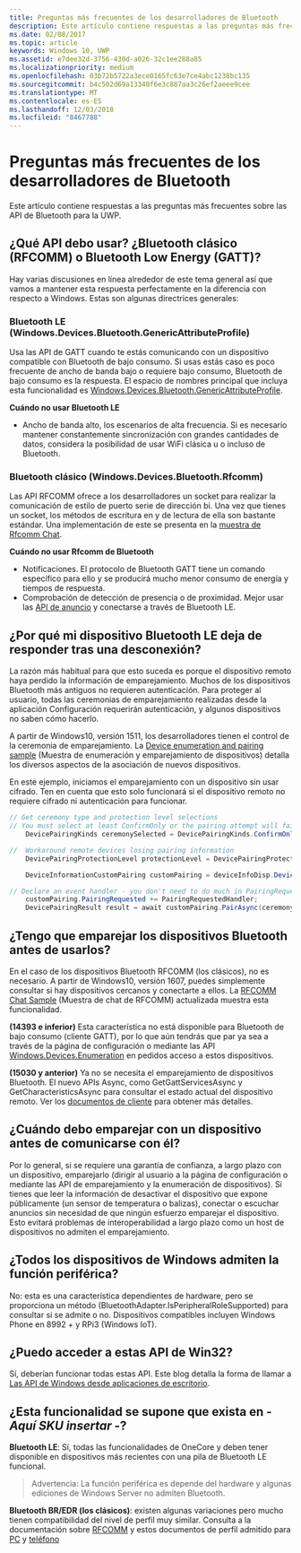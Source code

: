 ```yaml
---
title: Preguntas más frecuentes de los desarrolladores de Bluetooth
description: Este artículo contiene respuestas a las preguntas más frecuentes relacionadas con las API de Bluetooth para la UWP.
ms.date: 02/08/2017
ms.topic: article
keywords: Windows 10, UWP
ms.assetid: e7dee32d-3756-430d-a026-32c1ee288a85
ms.localizationpriority: medium
ms.openlocfilehash: 03b72b5722a3ece0165fc63e7ce4abc1238bc135
ms.sourcegitcommit: b4c502d69a13340f6e3c887aa3c26ef2aeee9cee
ms.translationtype: MT
ms.contentlocale: es-ES
ms.lasthandoff: 12/03/2018
ms.locfileid: "8467788"
---
```

# <a name="bluetooth-developer-faq"></a>Preguntas más frecuentes de los desarrolladores de Bluetooth

Este artículo contiene respuestas a las preguntas más frecuentes sobre las API de Bluetooth para la UWP.

## <a name="what-apis-do-i-use-bluetooth-classic-rfcomm-or-bluetooth-low-energy-gatt"></a>¿Qué API debo usar? ¿Bluetooth clásico (RFCOMM) o Bluetooth Low Energy (GATT)?
Hay varias discusiones en línea alrededor de este tema general así que vamos a mantener esta respuesta perfectamente en la diferencia con respecto a Windows. Estas son algunas directrices generales:

### <a name="bluetooth-le-windowsdevicesbluetoothgenericattributeprofile"></a>Bluetooth LE (Windows.Devices.Bluetooth.GenericAttributeProfile)

Usa las API de GATT cuando te estás comunicando con un dispositivo compatible con Bluetooth de bajo consumo. Si usas estás caso es poco frecuente de ancho de banda bajo o requiere bajo consumo, Bluetooth de bajo consumo es la respuesta. El espacio de nombres principal que incluya esta funcionalidad es [Windows.Devices.Bluetooth.GenericAttributeProfile](https://docs.microsoft.com/en-us/uwp/api/Windows.Devices.Bluetooth.GenericAttributeProfile). 

**Cuándo no usar Bluetooth LE**
- Ancho de banda alto, los escenarios de alta frecuencia. Si es necesario mantener constantemente sincronización con grandes cantidades de datos, considera la posibilidad de usar WiFi clásica u o incluso de Bluetooth. 

### <a name="bluetooth-classic-windowsdevicesbluetoothrfcomm"></a>Bluetooth clásico (Windows.Devices.Bluetooth.Rfcomm)

Las API RFCOMM ofrece a los desarrolladores un socket para realizar la comunicación de estilo de puerto serie de dirección bi. Una vez que tienes un socket, los métodos de escritura en y de lectura de ella son bastante estándar. Una implementación de este se presenta en la [muestra de Rfcomm Chat](https://github.com/Microsoft/Windows-universal-samples/tree/dev/Samples/BluetoothRfcommChat). 

**Cuándo no usar Rfcomm de Bluetooth** 
- Notificaciones. El protocolo de Bluetooth GATT tiene un comando específico para ello y se producirá mucho menor consumo de energía y tiempos de respuesta. 
- Comprobación de detección de presencia o de proximidad. Mejor usar las [API de anuncio](https://docs.microsoft.com/en-us/uwp/api/windows.devices.bluetooth.advertisement) y conectarse a través de Bluetooth LE. 


## <a name="why-does-my-bluetooth-le-device-stop-responding-after-a-disconnect"></a>¿Por qué mi dispositivo Bluetooth LE deja de responder tras una desconexión?

La razón más habitual para que esto suceda es porque el dispositivo remoto haya perdido la información de emparejamiento. Muchos de los dispositivos Bluetooth más antiguos no requieren autenticación. Para proteger al usuario, todas las ceremonias de emparejamiento realizadas desde la aplicación Configuración requerirán autenticación, y algunos dispositivos no saben cómo hacerlo. 

A partir de Windows10, versión 1511, los desarrolladores tienen el control de la ceremonia de emparejamiento. La [Device enumeration and pairing sample](https://github.com/Microsoft/Windows-universal-samples/tree/master/Samples/DeviceEnumerationAndPairing) (Muestra de enumeración y emparejamiento de dispositivos) detalla los diversos aspectos de la asociación de nuevos dispositivos.

En este ejemplo, iniciamos el emparejamiento con un dispositivo sin usar cifrado. Ten en cuenta que esto solo funcionará si el dispositivo remoto no requiere cifrado ni autenticación para funcionar.

```csharp
// Get ceremony type and protection level selections
// You must select at least ConfirmOnly or the pairing attempt will fail
    DevicePairingKinds ceremonySelected = DevicePairingKinds.ConfirmOnly;

//  Workaround remote devices losing pairing information
    DevicePairingProtectionLevel protectionLevel = DevicePairingProtectionLevel.None

    DeviceInformationCustomPairing customPairing = deviceInfoDisp.DeviceInformation.Pairing.Custom;

// Declare an event handler - you don't need to do much in PairingRequestedHandler since the ceremony is "None"
    customPairing.PairingRequested += PairingRequestedHandler;
    DevicePairingResult result = await customPairing.PairAsync(ceremonySelected, protectionLevel);
```

## <a name="do-i-have-to-pair-bluetooth-devices-before-using-them"></a>¿Tengo que emparejar los dispositivos Bluetooth antes de usarlos?

En el caso de los dispositivos Bluetooth RFCOMM (los clásicos), no es necesario. A partir de Windows10, versión 1607, puedes simplemente consultar si hay dispositivos cercanos y conectarte a ellos. La [RFCOMM Chat Sample](https://github.com/Microsoft/Windows-universal-samples/tree/dev/Samples/BluetoothRfcommChat) (Muestra de chat de RFCOMM) actualizada muestra esta funcionalidad. 

**(14393 e inferior)** Esta característica no está disponible para Bluetooth de bajo consumo (cliente GATT), por lo que aún tendrás que par ya sea a través de la página de configuración o mediante las API [Windows.Devices.Enumeration](https://msdn.microsoft.com/en-us/library/windows/apps/windows.devices.enumeration.aspx) en pedidos acceso a estos dispositivos.

**(15030 y anterior)** Ya no se necesita el emparejamiento de dispositivos Bluetooth. El nuevo APIs Async, como GetGattServicesAsync y GetCharacteristicsAsync para consultar el estado actual del dispositivo remoto. Ver los [documentos de cliente](gatt-client.md) para obtener más detalles. 

## <a name="when-should-i-pair-with-a-device-before-communicating-with-it"></a>¿Cuándo debo emparejar con un dispositivo antes de comunicarse con él?
Por lo general, si se requiere una garantía de confianza, a largo plazo con un dispositivo, emparejarlo (dirigir al usuario a la página de configuración o mediante las API de emparejamiento y la enumeración de dispositivos). Si tienes que leer la información de desactivar el dispositivo que expone públicamente (un sensor de temperatura o balizas), conectar o escuchar anuncios sin necesidad de que ningún esfuerzo emparejar el dispositivo. Esto evitará problemas de interoperabilidad a largo plazo como un host de dispositivos no admiten el emparejamiento. 

## <a name="do-all-windows-devices-support-peripheral-role"></a>¿Todos los dispositivos de Windows admiten la función periférica?

No: esta es una característica dependientes de hardware, pero se proporciona un método (BluetoothAdapter.IsPeripheralRoleSupported) para consultar si se admite o no.  Dispositivos compatibles incluyen Windows Phone en 8992 + y RPi3 (Windows IoT). 

## <a name="can-i-access-these-apis-from-win32"></a>¿Puedo acceder a estas API de Win32?

Sí, deberían funcionar todas estas API. Este blog detalla la forma de llamar a [Las API de Windows desde aplicaciones de escritorio](https://blogs.windows.com/buildingapps/2017/01/25/calling-windows-10-apis-desktop-application/). 
## <a name="is-this-functionality-supposed-to-exist-on--insert-sku-here-"></a>¿Esta funcionalidad se supone que exista en *- Aquí SKU insertar -*?

**Bluetooth LE**: Sí, todas las funcionalidades de OneCore y deben tener disponible en dispositivos más recientes con una pila de Bluetooth LE funcional. 
> Advertencia: La función periférica es depende del hardware y algunas ediciones de Windows Server no admiten Bluetooth. 

**Bluetooth BR/EDR (los clásicos)**: existen algunas variaciones pero mucho tienen compatibilidad del nivel de perfil muy similar. Consulta a la documentación sobre [RFCOMM](send-or-receive-files-with-rfcomm.md) y estos documentos de perfil admitido para [PC](https://support.microsoft.com/en-us/help/10568/windows-10-supported-bluetooth-profiles) y [teléfono](https://support.microsoft.com/en-us/help/10569/windows-10-mobile-supported-bluetooth-profiles)


